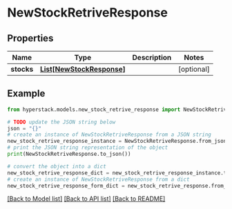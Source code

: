 # NewStockRetriveResponse


## Properties

Name | Type | Description | Notes
------------ | ------------- | ------------- | -------------
**stocks** | [**List[NewStockResponse]**](NewStockResponse.md) |  | [optional] 

## Example

```python
from hyperstack.models.new_stock_retrive_response import NewStockRetriveResponse

# TODO update the JSON string below
json = "{}"
# create an instance of NewStockRetriveResponse from a JSON string
new_stock_retrive_response_instance = NewStockRetriveResponse.from_json(json)
# print the JSON string representation of the object
print(NewStockRetriveResponse.to_json())

# convert the object into a dict
new_stock_retrive_response_dict = new_stock_retrive_response_instance.to_dict()
# create an instance of NewStockRetriveResponse from a dict
new_stock_retrive_response_form_dict = new_stock_retrive_response.from_dict(new_stock_retrive_response_dict)
```
[[Back to Model list]](../README.md#documentation-for-models) [[Back to API list]](../README.md#documentation-for-api-endpoints) [[Back to README]](../README.md)


